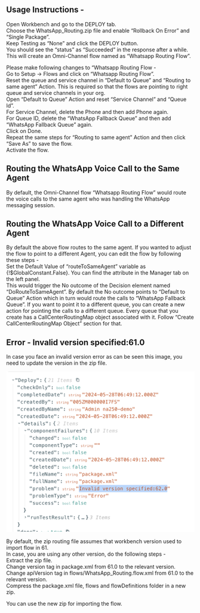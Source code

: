 ## Usage Instructions -

Open Workbench and go to the DEPLOY tab.  
Choose the WhatsApp_Routing.zip file and enable “Rollback On Error” and “Single Package”.  
Keep Testing as “None” and click the DEPLOY button.  
You should see the “status” as “Succeeded” in the response after a while.  
This will create an Omni-Channel flow named as “Whatsapp Routing Flow”.  
  
Please make following changes to “Whatsapp Routing Flow -  
Go to Setup -> Flows and click on “Whatsapp Routing Flow”.  
Reset the queue and service channel in “Default to Queue” and “Routing to same agent” Action. This is required so that the flows are pointing to right queue and service channels in your org.  
Open “Default to Queue” Action and reset “Service Channel” and “Queue Id”.  
For Service Channel, delete the Phone and then add Phone again.  
For Queue ID, delete the “WhatsApp Fallback Queue” and then add “WhatsApp Fallback Queue” again.  
Click on Done.  
Repeat the same steps for “Routing to same agent” Action and then click “Save As” to save the flow.  
Activate the flow.  


## Routing the WhatsApp Voice Call to the Same Agent 

By default, the Omni-Channel flow “Whatsapp Routing Flow” would route the voice calls to the same agent who was handling the WhatsApp messaging session.  

## Routing the WhatsApp Voice Call to a Different Agent

By default the above flow routes to the same agent. If you wanted to adjust the flow to point to a different Agent, you can edit the flow by following these steps -  
Set the Default Value of “routeToSameAgent” variable as {!$GlobalConstant.False}. You can find the attribute in the Manager tab on the left panel.  
This would trigger the No outcome of the  Decision element named “DoRouteToSameAgent”. By default the No outcome points to “Default to Queue” Action which in turn would route the calls to “WhatsApp Fallback Queue”. If you want to point it to a different queue, you can create a new action for pointing the calls to a different queue. Every queue that you create has a CallCenterRoutingMap object associated with it. Follow “Create CallCenterRoutingMap Object” section for that.	

## Error - Invalid version specified:61.0  
In case you face an invalid version error as can be seen this image, you need to update the version in the zip file.  
  
![img.png](img.png)

By default, the zip routing file assumes that workbench version used to import flow in 61.  
In case, you are using any other version, do the following steps -  
Extract the zip file.  
Change version tag in package.xml from 61.0 to the relevant version.  
Change apiVersion tag in flows/WhatsApp_Routing.flow.xml from 61.0 to the relevant version.  
Compress the package.xml file, flows and flowDefinitions folder in a new zip.  

You can use the new zip for importing the flow.  